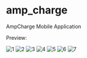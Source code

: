 # amp_charge

AmpCharge Mobile Application

Preview:

![1](https://user-images.githubusercontent.com/54186772/142984469-001aecd1-5bcf-48c8-8dcf-e9f3951f0f6a.PNG)
![2](https://user-images.githubusercontent.com/54186772/142984472-8f998484-f34e-485b-b131-a2d6a8ad409e.PNG)
![3](https://user-images.githubusercontent.com/54186772/142984474-6b32809f-af46-47fc-a1c9-0eca88987e70.PNG)
![4](https://user-images.githubusercontent.com/54186772/142984477-a28b1dc6-a82d-4d1b-b9fc-da06b6aa3318.PNG)
![5](https://user-images.githubusercontent.com/54186772/142984479-70694542-3832-438c-88e6-dff5fc7ed463.PNG)
![6](https://user-images.githubusercontent.com/54186772/142984481-2c5fcebd-f189-4f84-9449-eb5741fc3066.PNG)
![7](https://user-images.githubusercontent.com/54186772/142984483-37f53be3-7bb2-43c7-b108-f2dbc53c1b9a.PNG)
